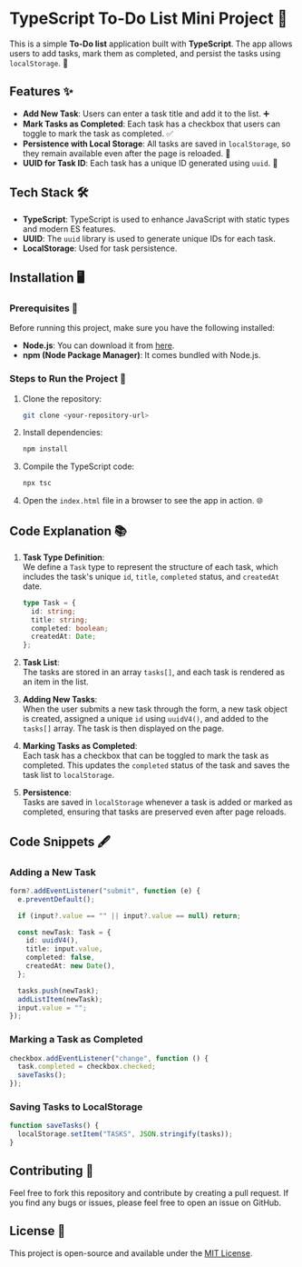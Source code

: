 

# TypeScript To-Do List Mini Project 📝

This is a simple **To-Do list** application built with **TypeScript**. The app allows users to add tasks, mark them as completed, and persist the tasks using `localStorage`. 💾

## Features ✨

- **Add New Task**: Users can enter a task title and add it to the list. ➕
- **Mark Tasks as Completed**: Each task has a checkbox that users can toggle to mark the task as completed. ✅
- **Persistence with Local Storage**: All tasks are saved in `localStorage`, so they remain available even after the page is reloaded. 🔄
- **UUID for Task ID**: Each task has a unique ID generated using `uuid`. 🔑

## Tech Stack 🛠️

- **TypeScript**: TypeScript is used to enhance JavaScript with static types and modern ES features.
- **UUID**: The `uuid` library is used to generate unique IDs for each task.
- **LocalStorage**: Used for task persistence.

## Installation 🖥️

### Prerequisites 🔧

Before running this project, make sure you have the following installed:

- **Node.js**: You can download it from [here](https://nodejs.org/).
- **npm (Node Package Manager)**: It comes bundled with Node.js.

### Steps to Run the Project 🚀

1. Clone the repository:
   ```bash
   git clone <your-repository-url>
   ```
2. Install dependencies:
   ```bash
   npm install
   ```

3. Compile the TypeScript code:
   ```bash
   npx tsc
   ```

4. Open the `index.html` file in a browser to see the app in action. 🌐

## Code Explanation 📚

1. **Task Type Definition**:  
   We define a `Task` type to represent the structure of each task, which includes the task's unique `id`, `title`, `completed` status, and `createdAt` date.

   ```typescript
   type Task = {
     id: string;
     title: string;
     completed: boolean;
     createdAt: Date;
   };
   ```

2. **Task List**:  
   The tasks are stored in an array `tasks[]`, and each task is rendered as an item in the list.

3. **Adding New Tasks**:  
   When the user submits a new task through the form, a new task object is created, assigned a unique `id` using `uuidV4()`, and added to the `tasks[]` array. The task is then displayed on the page.

4. **Marking Tasks as Completed**:  
   Each task has a checkbox that can be toggled to mark the task as completed. This updates the `completed` status of the task and saves the task list to `localStorage`.

5. **Persistence**:  
   Tasks are saved in `localStorage` whenever a task is added or marked as completed, ensuring that tasks are preserved even after page reloads.

## Code Snippets 🖋️

### Adding a New Task

```typescript
form?.addEventListener("submit", function (e) {
  e.preventDefault();

  if (input?.value == "" || input?.value == null) return;

  const newTask: Task = {
    id: uuidV4(),
    title: input.value,
    completed: false,
    createdAt: new Date(),
  };

  tasks.push(newTask);
  addListItem(newTask);
  input.value = "";
});
```

### Marking a Task as Completed

```typescript
checkbox.addEventListener("change", function () {
  task.completed = checkbox.checked;
  saveTasks();
});
```

### Saving Tasks to LocalStorage

```typescript
function saveTasks() {
  localStorage.setItem("TASKS", JSON.stringify(tasks));
}
```

## Contributing 🤝

Feel free to fork this repository and contribute by creating a pull request. If you find any bugs or issues, please feel free to open an issue on GitHub.

## License 📜

This project is open-source and available under the [MIT License](LICENSE).

